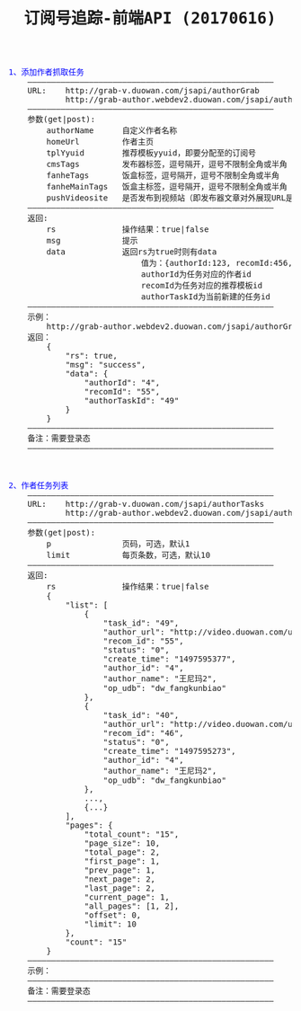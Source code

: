 <pre>

<h1><center>订阅号追踪-前端API (20170616)</center></h1>


<font color="blue">1、添加作者抓取任务</font>
	————————————————————————————————————————————————————
	URL:	http://grab-v.duowan.com/jsapi/authorGrab
            http://grab-author.webdev2.duowan.com/jsapi/authorGrab
	————————————————————————————————————————————————————
	参数(get|post):
		authorName      自定义作者名称
        homeUrl         作者主页
        tplYyuid        推荐模板yyuid，即要分配至的订阅号
        cmsTags         发布器标签，逗号隔开，逗号不限制全角或半角
        fanheTags       饭盒标签，逗号隔开，逗号不限制全角或半角
        fanheMainTags   饭盒主标签，逗号隔开，逗号不限制全角或半角
        pushVideosite   是否发布到视频站（即发布器文章对外展现URL是否形如http://video.duowan.com/play/xxxxxx.html）
	————————————————————————————————————————————————————
	返回: 
		rs              操作结果：true|false
        msg             提示
        data            返回rs为true时则有data
                            值为：{authorId:123, recomId:456, authorTaskId:789}
                            authorId为任务对应的作者id
                            recomId为任务对应的推荐模板id
                            authorTaskId为当前新建的任务id
	————————————————————————————————————————————————————
	示例：
        http://grab-author.webdev2.duowan.com/jsapi/authorGrab?homeUrl=http://video.duowan.com/u/50014545&authorName=%E7%8E%8B%E5%B0%BC%E7%8E%9B2&tplYyuid=50014545&cmsTags=%E6%B8%B8%E6%88%8F%E8%A7%86%E9%A2%91&fanheTags=BS&fanheMainTags=%E6%B8%B8%E6%88%8F
    返回：
        {
            "rs": true,
            "msg": "success",
            "data": {
                "authorId": "4",
                "recomId": "55",
                "authorTaskId": "49"
            }
        }
	————————————————————————————————————————————————————
    备注：需要登录态
    ————————————————————————————————————————————————————



<font color="blue">2、作者任务列表</font>
	————————————————————————————————————————————————————
	URL:	http://grab-v.duowan.com/jsapi/authorTasks
            http://grab-author.webdev2.duowan.com/jsapi/authorTasks
	————————————————————————————————————————————————————
	参数(get|post):
		p               页码，可选，默认1
        limit           每页条数，可选，默认10
	————————————————————————————————————————————————————
	返回: 
		rs              操作结果：true|false
        {
            "list": [
                {
                    "task_id": "49",
                    "author_url": "http://video.duowan.com/u/50014545",
                    "recom_id": "55",
                    "status": "0",
                    "create_time": "1497595377",
                    "author_id": "4",
                    "author_name": "王尼玛2",
                    "op_udb": "dw_fangkunbiao"
                },
                {
                    "task_id": "40",
                    "author_url": "http://video.duowan.com/u/50014545",
                    "recom_id": "46",
                    "status": "0",
                    "create_time": "1497595273",
                    "author_id": "4",
                    "author_name": "王尼玛2",
                    "op_udb": "dw_fangkunbiao"
                }, 
                ...,
                {...}
            ],
            "pages": {
                "total_count": "15",
                "page_size": 10,
                "total_page": 2,
                "first_page": 1,
                "prev_page": 1,
                "next_page": 2,
                "last_page": 2,
                "current_page": 1,
                "all_pages": [1, 2],
                "offset": 0,
                "limit": 10
            },
            "count": "15"
        }
	————————————————————————————————————————————————————
	示例：
	————————————————————————————————————————————————————
    备注：需要登录态
    ————————————————————————————————————————————————————

